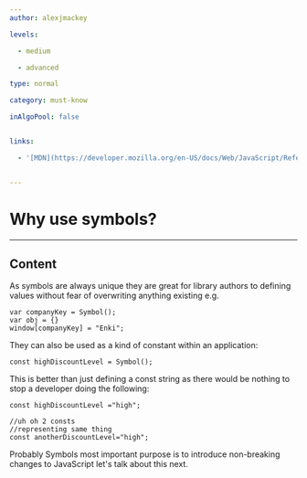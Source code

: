 ```yaml
---
author: alexjmackey

levels:

  - medium

  - advanced

type: normal

category: must-know

inAlgoPool: false


links:

  - '[MDN](https://developer.mozilla.org/en-US/docs/Web/JavaScript/Reference/Global_Objects/Symbol){website}'


---
```


# Why use symbols?

---
## Content

As symbols are always unique they are great for library authors to defining values without fear of overwriting anything existing e.g.

```
var companyKey = Symbol();
var obj = {}
window[companyKey] = "Enki";
```

They can also be used as a kind of constant within an application:

```
const highDiscountLevel = Symbol();
```

This is better than just defining a const string as there would be nothing to stop a developer doing the following:

```
const highDiscountLevel ="high";

//uh oh 2 consts
//representing same thing
const anotherDiscountLevel="high";
```

Probably Symbols most important purpose is to introduce non-breaking changes to JavaScript let's talk about this next.

